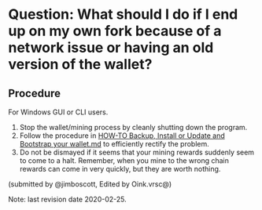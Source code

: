 # Question: What should I do if I end up on my own fork because of a network issue or having an old version of the wallet?

## Procedure
For Windows GUI or CLI users.
1.  Stop the wallet/mining process by cleanly shutting down the program.
2.  Follow the procedure in [HOW-TO Backup, Install or Update and Bootstrap your wallet.md](#!how-to/how-to_bootstrap.md) to efficiently rectify the problem.
3.  Do not be dismayed if it seems that your mining rewards suddenly seem to come to a halt.  Remember, when you mine to the wrong chain rewards can come in very quickly, but they are worth nothing.

(submitted by @jimboscott, Edited by Oink.vrsc@)

Note: last revision date 2020-02-25.
